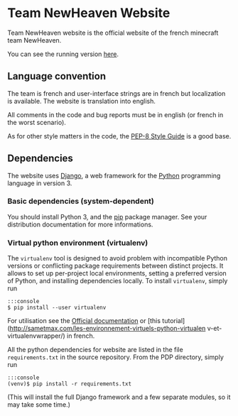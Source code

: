 # Team NewHeaven Website

Team NewHeaven website is the official website of the french minecraft team
NewHeaven. 

You can see the running version [here](http://www.teamnewheaven.fr).

## Language convention

The team is french and user-interface strings are in french but localization is
available. The website is translation into english.

All comments in the code and bug reports must be in english (or french in the
worst scenario).


As for other style matters in the code, the [PEP-8 Style
Guide](http://www.python.org/dev/peps/pep-0008/) is a good base.

## Dependencies

The website uses [Django](https://www.djangoproject.com/), a web framework for
the [Python](http://python.org/) programming language in version 3.

### Basic dependencies (system-dependent)

You should install Python 3, and the
[pip](http://www.pip-installer.org/en/latest/) package manager. See your 
distribution documentation for more informations.

### Virtual python environment (virtualenv)

The `virtualenv` tool is designed to avoid problem with incompatible Python
versions or conflicting package requirements between distinct projects. It
allows to set up per-project local environments, setting a preferred version of
Python, and installing dependencies locally. To install `virtualenv`, simply
run

    :::console
    $ pip install --user virtualenv

For utilisation see the [Official documentation](http://www.virtualenv.org/) or 
[this tutorial](http://sametmax.com/les-environnement-virtuels-python-virtualen
v-et-virtualenvwrapper/) in french.


All the python dependencies for website are listed in the file `requirements.txt`
in the source repository. From the PDP directory, simply run

    :::console
    (venv)$ pip install -r requirements.txt

(This will install the full Django framework and a few separate modules, so it
may take some time.)
